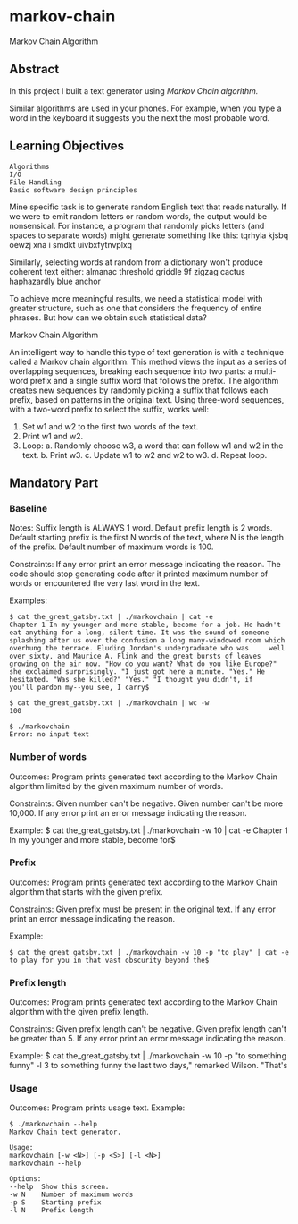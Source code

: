 # markov-chain

Markov Chain Algorithm

## Abstract
In this project I built a text generator using *Markov Chain algorithm.*

Similar algorithms are used in your phones. For example, when you type a word in the
keyboard it suggests you the next the most probable word.

## Learning Objectives
    Algorithms
    I/O
    File Handling
    Basic software design principles

Mine specific task is to generate random English text that reads naturally. If we were to emit random letters or random words, the output would be nonsensical. For instance, a program that randomly picks letters (and spaces to separate words) might generate something like this:
    tqrhyla kjsbq oewzj xna i smdkt uivbxfytnvplxq

Similarly, selecting words at random from a dictionary won't produce coherent text either:
    almanac threshold griddle 9f zigzag cactus haphazardly blue anchor

To achieve more meaningful results, we need a statistical model with greater structure, such as one that considers the frequency of entire phrases. But how can we obtain such statistical data?

Markov Chain Algorithm

An intelligent way to handle this type of text generation is with a technique called a Markov chain algorithm. This method views the input as a series of overlapping sequences, breaking each sequence into two parts: a multi-word prefix and a single suffix word that follows the prefix. The algorithm creates new sequences by randomly picking a suffix that follows each prefix, based on patterns in the original text. Using three-word sequences, with a two-word prefix to select the suffix, works well:

1. Set w1 and w2 to the first two words of the text.
2. Print w1 and w2.
3. Loop:
    a. Randomly choose w3, a word that can follow w1 and w2 in the text.
    b. Print w3.
    c. Update w1 to w2 and w2 to w3.
    d. Repeat loop.

## Mandatory Part

### Baseline
Notes:
    Suffix length is ALWAYS 1 word.
    Default prefix length is 2 words.
    Default starting prefix is the first N words of the text, where N is the length of the prefix.
    Default number of maximum words is 100.

Constraints:
    If any error print an error message indicating the reason.
    The code should stop generating code after it printed maximum number of words or encountered the very last word in the text.

Examples:

    $ cat the_great_gatsby.txt | ./markovchain | cat -e
    Chapter 1 In my younger and more stable, become for a job. He hadn't eat anything for a long, silent time. It was the sound of someone splashing after us over the confusion a long many-windowed room which overhung the terrace. Eluding Jordan's undergraduate who was     well over sixty, and Maurice A. Flink and the great bursts of leaves growing on the air now. "How do you want? What do you like Europe?" she exclaimed surprisingly. "I just got here a minute. "Yes." He hesitated. "Was she killed?" "Yes." "I thought you didn't, if       you'll pardon my--you see, I carry$

    $ cat the_great_gatsby.txt | ./markovchain | wc -w
    100

    $ ./markovchain
    Error: no input text

### Number of words
Outcomes:
    Program prints generated text according to the Markov Chain algorithm limited by the given maximum number of words.

Constraints:
    Given number can't be negative.
    Given number can't be more 10,000.
    If any error print an error message indicating the reason.

Example:
    $ cat the_great_gatsby.txt | ./markovchain -w 10 | cat -e
    Chapter 1 In my younger and more stable, become for$

### Prefix
Outcomes:
    Program prints generated text according to the Markov Chain algorithm that starts with the given prefix.

Constraints:
    Given prefix must be present in the original text.
    If any error print an error message indicating the reason.

Example: 

    $ cat the_great_gatsby.txt | ./markovchain -w 10 -p "to play" | cat -e
    to play for you in that vast obscurity beyond the$

### Prefix length
Outcomes:
    Program prints generated text according to the Markov Chain algorithm with the given prefix length.

Constraints:
    Given prefix length can't be negative.
    Given prefix length can't be greater than 5.
    If any error print an error message indicating the reason.

Example:
    $ cat the_great_gatsby.txt | ./markovchain -w 10 -p "to something funny" -l 3
    to something funny the last two days," remarked Wilson. "That's

### Usage
Outcomes:
    Program prints usage text.
Example:

    $ ./markovchain --help
    Markov Chain text generator.

    Usage:
    markovchain [-w <N>] [-p <S>] [-l <N>]
    markovchain --help

    Options:
    --help  Show this screen.
    -w N    Number of maximum words
    -p S    Starting prefix
    -l N    Prefix length


